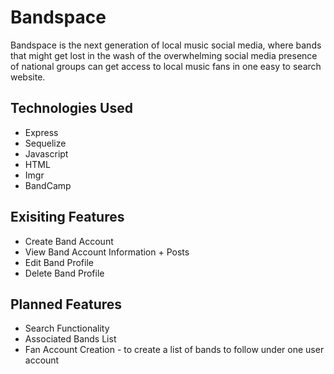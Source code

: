 # Bandspace
Bandspace is the next generation of local music social media, where bands that might get lost in the wash of the overwhelming social media presence of national groups can get access to local music fans in one easy to search website.
## Technologies Used
* Express
* Sequelize
* Javascript
* HTML
* Imgr
* BandCamp
## Exisiting Features
* Create Band Account
* View Band Account Information + Posts
* Edit Band Profile
* Delete Band Profile
## Planned Features
* Search Functionality
* Associated Bands List
* Fan Account Creation - to create a list of bands to follow under one user account